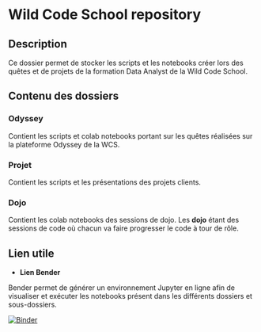 # Wild Code School repository

## Description 
Ce dossier permet de stocker les scripts et les notebooks créer lors des quêtes et de projets de la formation Data Analyst de la Wild Code School. 

## Contenu des dossiers
### Odyssey
Contient les scripts et colab notebooks portant sur les quêtes réalisées sur la plateforme Odyssey de la WCS.
### Projet
Contient les scripts et les présentations des projets clients. 
### Dojo
Contient les colab notebooks des sessions de dojo. Les **dojo** étant des sessions de code où chacun va faire progresser le code à tour de rôle. 



## Lien utile
- **Lien Bender** 

Bender permet de générer un environnement Jupyter en ligne afin de visualiser et exécuter les notebooks présent dans les différents dossiers et sous-dossiers.

[![Binder](https://mybinder.org/badge_logo.svg)](https://mybinder.org/v2/gh/h4r1c0t/WildCodeSchool/master)
